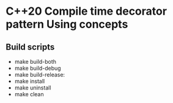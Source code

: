# C++20 Compile time decorator pattern Using concepts

## Build scripts
- make build-both
- make build-debug
- make build-release:
- make install
- make uninstall
- make clean
